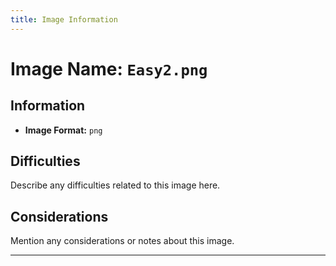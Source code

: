 ```yaml
---
title: Image Information
---
```


# Image Name: `Easy2.png`

## Information

- **Image Format:** `png`

## Difficulties

Describe any difficulties related to this image here.

## Considerations

Mention any considerations or notes about this image.

---
